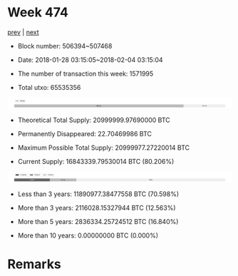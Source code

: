 # Week 474

[prev](week0473.md) | [next](week0475.md)

- Block number: 506394~507468

- Date: 2018-01-28 03:15:05~2018-02-04 03:15:04

- The number of transaction this week: 1571995

- Total utxo: 65535356

![](../images/mined_week0474.png)

- Theoretical Total Supply: 20999999.97690000 BTC

- Permanently Disappeared: 22.70469986 BTC

- Maximum Possible Total Supply: 20999977.27220014 BTC

- Current Supply: 16843339.79530014 BTC (80.206%)

![](../images/year_week0474.png)


- Less than 3 years: 11890977.38477558 BTC (70.598%)

- More than 3 years: 2116028.15327944 BTC (12.563%)

- More than 5 years: 2836334.25724512 BTC (16.840%)

- More than 10 years: 0.00000000 BTC (0.000%)

# Remarks

